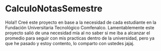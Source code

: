 # CalculoNotasSemestre
Hola!! Creé este proyecto en base a la necesidad de cada estudiante en la Fundación Universitaria Tecnológico Comfenalco. Lamentablemente este proyecto salió de una necesidad mía al no saber si me iba a alcanzar el promedio para seguir con mis practicas dentro de la universidad, pero ya que he pasado y estoy contento, lo comparto con ustedes jajaj.
